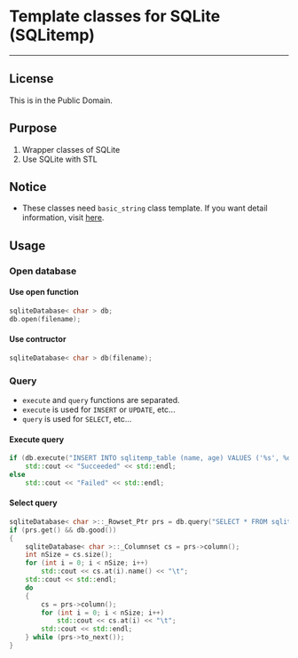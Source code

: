 
# Template classes for SQLite (SQLitemp)

---

## License

This is in the Public Domain.

## Purpose

1. Wrapper classes of SQLite
2. Use SQLite with STL

## Notice

* These classes need `basic_string` class template. If you want detail information, visit [here](https://github.com/mlach9u/col/tree/master/src/stringt).

## Usage

### Open database

#### Use open function

```cpp
sqliteDatabase< char > db;
db.open(filename);
```

#### Use contructor

```cpp
sqliteDatabase< char > db(filename);
```

### Query

* `execute` and `query` functions are separated.
* `execute` is used for `INSERT` or `UPDATE`, etc...
* `query` is used for `SELECT`, etc...

#### Execute query

```cpp
if (db.execute("INSERT INTO sqlitemp_table (name, age) VALUES ('%s', %d)", name, age))
    std::cout << "Succeeded" << std::endl;
else
    std::cout << "Failed" << std::endl;
```

#### Select query

```cpp
sqliteDatabase< char >::_Rowset_Ptr prs = db.query("SELECT * FROM sqlitemp_table");
if (prs.get() && db.good())
{
    sqliteDatabase< char >::_Columnset cs = prs->column();
    int nSize = cs.size();
    for (int i = 0; i < nSize; i++)
        std::cout << cs.at(i).name() << "\t";
    std::cout << std::endl;
    do
    {
        cs = prs->column();
        for (int i = 0; i < nSize; i++)
            std::cout << cs.at(i) << "\t";
        std::cout << std::endl;                
    } while (prs->to_next());
}
```
